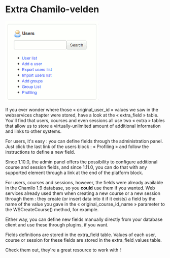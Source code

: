 # Extra Chamilo-velden

![](../.gitbook/assets/images29%20%282%29.png)

If you ever wonder where those « original\_user\_id » values we saw in the webservices chapter were stored, have a look at the « extra\_field » table. You'll find that users, courses and even sessions all use two « extra » tables that allow us to store a virtually-unlimited amount of additional information and links to other systems.

For users, it's easy : you can define fields through the administration panel. Just click the last link of the users block : « Profiling » and follow the instructions to define a new field.

Since 1.10.0, the admin panel offers the possibility to configure additional course and session fields, and since 1.11.0, you can do that with any supported element through a link at the end of the platform block.

For users, courses and sessions, however, the fields were already available in the Chamilo 1.9 database, so you **could** use them if you wanted. Web services already used them when creating a new course or a new session through them : they create \(or insert data into it if it exists\) a field by the name of the value you gave in the « original\_course\_id\_name » parameter to the WSCreateCourse\(\) method, for example.

Either way, you can define new fields manually directly from your database client and use these through plugins, if you want.

Fields definitions are stored in the extra\_field table. Values of each user, course or session for these fields are stored in the extra\_field\_values table.

Check them out, they're a great resource to work with !

